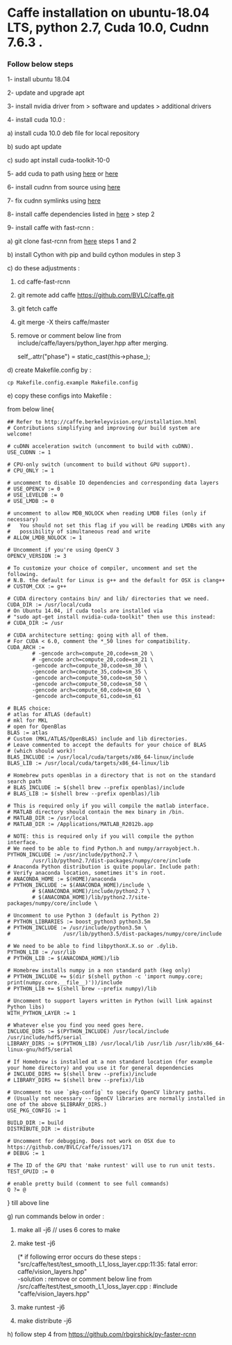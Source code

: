 #  Caffe installation on ubuntu-18.04 LTS, python 2.7, Cuda 10.0, Cudnn 7.6.3 .

### Follow below steps

1- install ubuntu 18.04

2- update and upgrade apt

3- install nvidia driver from > software and updates > additional drivers

4- install cuda 10.0 :

a) install cuda 10.0 deb file for local repository

b) sudo apt update

c) sudo apt install cuda-toolkit-10-0

5- add cuda to path using [here](https://www.pugetsystems.com/labs/hpc/How-To-Install-CUDA-10-1-on-Ubuntu-19-04-1405/#System-widealternative) or [here](https://www.howtoforge.com/tutorial/how-to-install-nvidia-cuda-on-ubuntu-1804/)

6- install cudnn from source using [here](https://docs.nvidia.com/deeplearning/sdk/cudnn-install/index.html#installlinux-tar)

7- fix cudnn symlinks using [here](https://askubuntu.com/questions/1025928/why-do-i-get-sbin-ldconfig-real-usr-local-cuda-lib64-libcudnn-so-7-is-not-a)

8- install caffe dependencies listed in [here](https://medium.com/@atinesh/caffe-installation-on-ubuntu-18-04-lts-python-2-7-8e8c388ce51f) > step 2

9- install caffe with fast-rcnn :

a) git clone fast-rcnn from [here](https://github.com/rbgirshick/py-faster-rcnn) steps 1 and 2

b) install Cython with pip and build cython modules in step 3

c) do these adjustments :

1) cd caffe-fast-rcnn  

2) git remote add caffe https://github.com/BVLC/caffe.git  

3) git fetch caffe 

4) git merge -X theirs caffe/master

5) remove or comment below line from include/caffe/layers/python_layer.hpp after merging.


	self_.attr("phase") = static_cast<int>(this->phase_); 
	
	
d) create Makefile.config by : 

	
	cp Makefile.config.example Makefile.config

	
e) copy these configs into Makefile :
	

from below line{

	## Refer to http://caffe.berkeleyvision.org/installation.html
	# Contributions simplifying and improving our build system are welcome!

	# cuDNN acceleration switch (uncomment to build with cuDNN).
	USE_CUDNN := 1

	# CPU-only switch (uncomment to build without GPU support).
	# CPU_ONLY := 1

	# uncomment to disable IO dependencies and corresponding data layers
	# USE_OPENCV := 0
	# USE_LEVELDB := 0
	# USE_LMDB := 0

	# uncomment to allow MDB_NOLOCK when reading LMDB files (only if necessary)
	#	You should not set this flag if you will be reading LMDBs with any
	#	possibility of simultaneous read and write
	# ALLOW_LMDB_NOLOCK := 1

	# Uncomment if you're using OpenCV 3
	OPENCV_VERSION := 3

	# To customize your choice of compiler, uncomment and set the following.
	# N.B. the default for Linux is g++ and the default for OSX is clang++
	# CUSTOM_CXX := g++

	# CUDA directory contains bin/ and lib/ directories that we need.
	CUDA_DIR := /usr/local/cuda
	# On Ubuntu 14.04, if cuda tools are installed via
	# "sudo apt-get install nvidia-cuda-toolkit" then use this instead:
	# CUDA_DIR := /usr

	# CUDA architecture setting: going with all of them.
	# For CUDA < 6.0, comment the *_50 lines for compatibility.
	CUDA_ARCH := 
			# -gencode arch=compute_20,code=sm_20 \
			# -gencode arch=compute_20,code=sm_21 \
			-gencode arch=compute_30,code=sm_30 \
			-gencode arch=compute_35,code=sm_35 \
			-gencode arch=compute_50,code=sm_50 \
			-gencode arch=compute_50,code=sm_50 \
			-gencode arch=compute_60,code=sm_60  \
			-gencode arch=compute_61,code=sm_61 

	# BLAS choice:
	# atlas for ATLAS (default)
	# mkl for MKL
	# open for OpenBlas
	BLAS := atlas
	# Custom (MKL/ATLAS/OpenBLAS) include and lib directories.
	# Leave commented to accept the defaults for your choice of BLAS
	# (which should work)!
	BLAS_INCLUDE := /usr/local/cuda/targets/x86_64-linux/include
	BLAS_LIB := /usr/local/cuda/targets/x86_64-linux/lib

	# Homebrew puts openblas in a directory that is not on the standard search path
	# BLAS_INCLUDE := $(shell brew --prefix openblas)/include
	# BLAS_LIB := $(shell brew --prefix openblas)/lib

	# This is required only if you will compile the matlab interface.
	# MATLAB directory should contain the mex binary in /bin.
	# MATLAB_DIR := /usr/local
	# MATLAB_DIR := /Applications/MATLAB_R2012b.app

	# NOTE: this is required only if you will compile the python interface.
	# We need to be able to find Python.h and numpy/arrayobject.h.
	PYTHON_INCLUDE := /usr/include/python2.7 \
			/usr/lib/python2.7/dist-packages/numpy/core/include
	# Anaconda Python distribution is quite popular. Include path:
	# Verify anaconda location, sometimes it's in root.
	# ANACONDA_HOME := $(HOME)/anaconda
	# PYTHON_INCLUDE := $(ANACONDA_HOME)/include \
			# $(ANACONDA_HOME)/include/python2.7 \
			# $(ANACONDA_HOME)/lib/python2.7/site-packages/numpy/core/include \

	# Uncomment to use Python 3 (default is Python 2)
	# PYTHON_LIBRARIES := boost_python3 python3.5m
	# PYTHON_INCLUDE := /usr/include/python3.5m \
	#                 /usr/lib/python3.5/dist-packages/numpy/core/include

	# We need to be able to find libpythonX.X.so or .dylib.
	PYTHON_LIB := /usr/lib
	# PYTHON_LIB := $(ANACONDA_HOME)/lib

	# Homebrew installs numpy in a non standard path (keg only)
	# PYTHON_INCLUDE += $(dir $(shell python -c 'import numpy.core; print(numpy.core.__file__)'))/include
	# PYTHON_LIB += $(shell brew --prefix numpy)/lib

	# Uncomment to support layers written in Python (will link against Python libs)
	WITH_PYTHON_LAYER := 1

	# Whatever else you find you need goes here.
	INCLUDE_DIRS := $(PYTHON_INCLUDE) /usr/local/include /usr/include/hdf5/serial
	LIBRARY_DIRS := $(PYTHON_LIB) /usr/local/lib /usr/lib /usr/lib/x86_64-linux-gnu/hdf5/serial

	# If Homebrew is installed at a non standard location (for example your home directory) and you use it for general dependencies
	# INCLUDE_DIRS += $(shell brew --prefix)/include
	# LIBRARY_DIRS += $(shell brew --prefix)/lib

	# Uncomment to use `pkg-config` to specify OpenCV library paths.
	# (Usually not necessary -- OpenCV libraries are normally installed in one of the above $LIBRARY_DIRS.)
	USE_PKG_CONFIG := 1

	BUILD_DIR := build
	DISTRIBUTE_DIR := distribute

	# Uncomment for debugging. Does not work on OSX due to https://github.com/BVLC/caffe/issues/171
	# DEBUG := 1

	# The ID of the GPU that 'make runtest' will use to run unit tests.
	TEST_GPUID := 0

	# enable pretty build (comment to see full commands)
	Q ?= @

} till above line


g) run commands below in order :
	
1) make all -j6 // uses 6 cores to make
	
2) make test -j6
	
	(* if following error occurs do these steps :
	"src/caffe/test/test_smooth_L1_loss_layer.cpp:11:35: fatal error: caffe/vision_layers.hpp"   
	-solution : remove or comment below line from /src/caffe/test/test_smooth_L1_loss_layer.cpp :
		#include "caffe/vision_layers.hpp"
3) make runtest -j6
	
4) make distribute -j6
	
h) follow step 4 from https://github.com/rbgirshick/py-faster-rcnn
